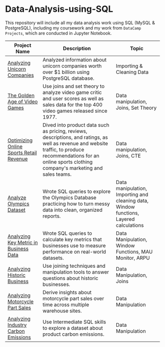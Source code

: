 # Data-Analysis-using-SQL

This repository will include all my data analysis work using SQL (MySQL & PostgreSQL), including my coursework and my work from <code>DataCamp Projects</code>, which are conducted in Jupyter Notebook.

Project Name    | Description   |  Topic
-------------   | ------------- | ------------------
[Analyzing Unicorn Companies](https://github.com/roxanaishere/Data-Analysis-using-SQL/blob/main/Analyzing%20Unicorn%20Companies/notebook.ipynb)   | Analyzed information about unicorn companies worth over $1 billion using PostgreSQL database. | Importing & Cleaning Data
[The Golden Age of Video Games](https://github.com/roxanaishere/Data-Analysis-using-SQL/blob/main/When%20Was%20the%20Golden%20Age%20of%20Video%20Games%3F/notebook.ipynb) | Use joins and set theory to analyze video game critic and user scores as well as sales data for the top 400 video games released since 1977. | Data manipulation, Joins, Set Theory
[Optimizing Online Sports Retail Revenue](https://github.com/roxanaishere/Data-Analysis-using-SQL/tree/main/Optimizing%20Online%20Sports%20Retail%20Revenue) | Dived into product data such as pricing, reviews, descriptions, and ratings, as well as revenue and website traffic, to produce recommendations for an online sports clothing company's marketing and sales teams. | Data manipulation, Joins, CTE
[Analyze Olympics Dataset](https://github.com/roxanaishere/Data-Analysis-using-SQL/tree/main/Olympics%20Data%20Analysis)  | Wrote SQL queries to explore the Olympics Database practicing how to turn messy data into clean, organized reports. | Data manipulation, Importing and cleaning data, Window functions, Layered calculations
[Analyzing Key Metric in Business Data](https://github.com/roxanaishere/Data-Analysis-using-SQL/blob/main/Analyzing%20Key%20Metric%20in%20Business%20Data.sql) | Wrote SQL queries to calculate key metrics that businesses use to measure performance on real-world datasets. | Data Manipulation, Window Functions, MAU Monitor, ARPU
[Analyzing Historic Business](https://github.com/roxanaishere/Data-Analysis-using-SQL/blob/main/What%20and%20Where%20are%20the%20World's%20Oldest%20Businesses/notebook.ipynb) | Use joining techniques and manipulation tools to answer questions about historic businesses. | Data Manipulation, Joins
[Analyzing Motorcycle Part Sales](https://github.com/roxanaishere/Data-Analysis-using-SQL/blob/main/Analyzing%20Motorcycle%20Part%20Sales.ipynb) | Derive insights about motorcycle part sales over time across multiple warehouse sites. | Data Manipulation
[Analyzing Industry Carbon Emissions](https://github.com/roxanaishere/Data-Analysis-using-SQL/blob/main/Analyzing%20Industry%20Carbon%20Emissions.ipynb) | Use Intermediate SQL skills to explore a dataset about product carbon emissions. | Data Manipulation
